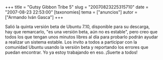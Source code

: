 +++
title = "Gutsy Gibbon Tribe 5"
slug = "20070823225315710"
date = "2007-08-23 22:53:00"
[taxonomies]
tema = ["anuncios"]
autor = ["Armando Iván Gasca"]
+++

Salió la quinta versión beta de Ubuntu 7.10, disponible para su
descarga, hay que remarcarlo, "es una versión beta, aún no es estable",
pero creo que todos los que tengan unos minutos libres al día para
probarlo podrán ayudar a realizar un sistema estable. Los invito a todos
a participar con la comunidad Ubuntu usando la versión beta y reportando
los errores que puedan encontrar. Yo ya estoy trabajando en eso. ¡Suerte
a todos!

